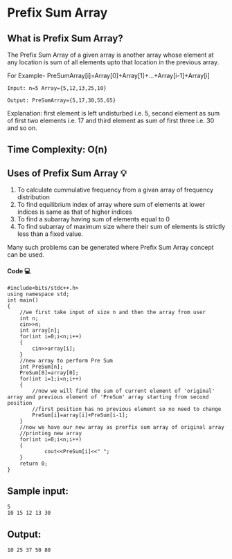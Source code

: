 # Prefix Sum Array

## What is Prefix Sum Array?
The Prefix Sum Array of a given array is another array whose element at any location is sum of all elements upto that location in the previous array. 

For Example- PreSumArray[i]=Array[0]+Array[1]+...+Array[i-1]+Array[i]

```
Input: n=5 Array={5,12,13,25,10}

Output: PreSumArray={5,17,30,55,65}
```
Explanation: first element is left undisturbed i.e. 5, second element as sum of first two elements i.e. 17 and third element as sum of first three i.e. 30 and so on.

## Time Complexity: O(n)


## Uses of Prefix Sum Array 💡
1. To calculate cummulative frequency from a givan array of frequency distribution
2. To find equilibrium index of array where sum of elements at lower indices is same as that of higher indices
3. To find a subarray having sum of elements equal to 0
4. To find subarray of maximum size where their sum of elements is strictly less than a fixed value.

Many such problems can be generated where Prefix Sum Array concept can be used.


#### Code 💻
```
#include<bits/stdc++.h>
using namespace std;
int main()
{
	//we first take input of size n and then the array from user
	int n;
	cin>>n;
	int array[n];
	for(int i=0;i<n;i++)
	{
		cin>>array[i];
	}
	//new array to perform Pre Sum
	int PreSum[n];
	PreSum[0]=array[0];
	for(int i=1;i<n;i++)
	{
  		//now we will find the sum of current element of 'original' array and previous element of 'PreSum' array starting from second position
  		//first position has no previous element so no need to change
		PreSum[i]=array[i]+PreSum[i-1];
  	}
	//now we have our new array as prerfix sum array of original array
	//printing new array
	for(int i=0;i<n;i++)
  	{
    		cout<<PreSum[i]<<" ";
  	}
  	return 0;
}
```

## Sample input:
```
5
10 15 12 13 30
```
## Output:
```
10 25 37 50 80
```

